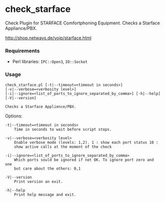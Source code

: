 check_starface
==============

Check Plugin for STARFACE Comfortphoning Equipment.
Checks a Starface Appliance/PBX.

http://shop.netways.de/voip/starface.html

### Requirements

* Perl libraries: `IPC::Open3`, `IO::Socket`
    
### Usage

    check_starface.pl [-t|--timeout=<timeout in seconds>]
    [-v|--verbose=<verbosity level>]
    [-i|--ignore=<list_of_ports_to_ignore_separated_by_comma>] [-h|--help]
    [-V|--version]

    Checks a Starface Applience/PBX.

Options:

    -t|--timeout=<timeout in seconds>
        Time in seconds to wait before script stops.

    -v|--verbose=<verbosity level>
        Enable verbose mode (levels: 1,2). 1 : show each port status 10 :
        show active calls at the moment of the check

    -i|--ignore=<list_of_ports_to_ignore_separated_by_comma>
        Which ports sould be ignored if not OK. To ignore port zero and one
        but care about the others: 0,1

    -V|--version
        Print version an exit.

    -h|--help
        Print help message and exit.



